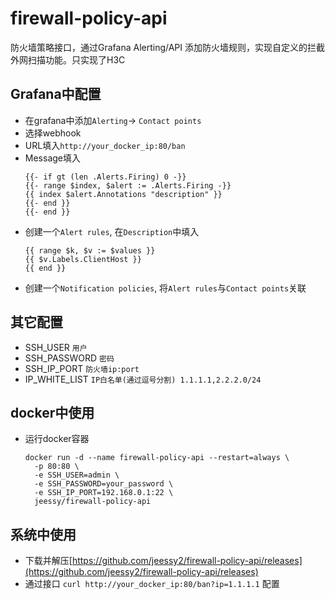 # firewall-policy-api
防火墙策略接口，通过Grafana Alerting/API 添加防火墙规则，实现自定义的拦截外网扫描功能。只实现了H3C

## Grafana中配置
  - 在grafana中添加`Alerting`-> `Contact points`
  - 选择webhook
  - URL填入`http://your_docker_ip:80/ban`
  - Message填入
    ```
    {{- if gt (len .Alerts.Firing) 0 -}}
    {{- range $index, $alert := .Alerts.Firing -}}
    {{ index $alert.Annotations "description" }}
    {{- end }}
    {{- end }}
    ```
  - 创建一个`Alert rules`, 在`Description`中填入
    ```
    {{ range $k, $v := $values }}
    {{ $v.Labels.ClientHost }}
    {{ end }}
    ```
  - 创建一个`Notification policies`, 将`Alert rules`与`Contact points`关联

## 其它配置
  - SSH_USER `用户`
  - SSH_PASSWORD `密码`
  - SSH_IP_PORT `防火墙ip:port`
  - IP_WHITE_LIST `IP白名单(通过逗号分割) 1.1.1.1,2.2.2.0/24`

## docker中使用
- 运行docker容器
  ```
  docker run -d --name firewall-policy-api --restart=always \
    -p 80:80 \
    -e SSH_USER=admin \
    -e SSH_PASSWORD=your_password \
    -e SSH_IP_PORT=192.168.0.1:22 \
    jeessy/firewall-policy-api
  ```

## 系统中使用
- 下载并解压[https://github.com/jeessy2/firewall-policy-api/releases](https://github.com/jeessy2/firewall-policy-api/releases)
- 通过接口 `curl http://your_docker_ip:80/ban?ip=1.1.1.1` 配置
